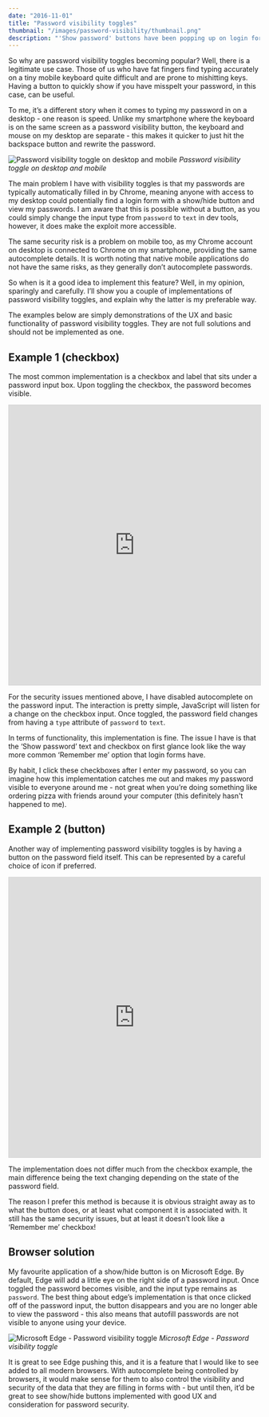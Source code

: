 ```yaml
---
date: "2016-11-01"
title: "Password visibility toggles"
thumbnail: "/images/password-visibility/thumbnail.png"
description: "'Show password' buttons have been popping up on login forms here, there and everywhere over the last few years. In this article I will go over a couple of implementations of password visibility toggles and discuss what I would like to see done with them in the future."
---
```

So why are password visibility toggles becoming popular? Well, there is a legitimate use case. Those of us who have fat fingers find typing accurately on a tiny mobile keyboard quite difficult and are prone to mishitting keys. Having a button to quickly show if you have misspelt your password, in this case, can be useful.

To me, it’s a different story when it comes to typing my password in on a desktop - one reason is speed. Unlike my smartphone where the keyboard is on the same screen as a password visibility button, the keyboard and mouse on my desktop are separate - this makes it quicker to just hit the backspace button and rewrite the password.

![Password visibility toggle on desktop and mobile](/images/password-visibility/password.jpg)
_Password visibility toggle on desktop and mobile_

The main problem I have with visibility toggles is that my passwords are typically automatically filled in by Chrome, meaning anyone with access to my desktop could potentially find a login form with a show/hide button and view my passwords. I am aware that this is possible without a button, as you could simply change the input type from `password` to `text` in dev tools, however, it does make the exploit more accessible.

The same security risk is a problem on mobile too, as my Chrome account on desktop is connected to Chrome on my smartphone, providing the same autocomplete details. It is worth noting that native mobile applications do not have the same risks, as they generally don’t autocomplete passwords.

So when is it a good idea to implement this feature? Well, in my opinion, sparingly and carefully. I’ll show you a couple of implementations of password visibility toggles, and explain why the latter is my preferable way.

The examples below are simply demonstrations of the UX and basic functionality of password visibility toggles. They are not full solutions and should not be implemented as one.

## Example 1 (checkbox)

The most common implementation is a checkbox and label that sits under a password input box. Upon toggling the checkbox, the password becomes visible.

<iframe src="https://codier.io/embed/H1ubsU9xV?tab=preview" style="width: 100%; height: 560px; border: 1px solid #D3D3D3;" sandbox="allow-modals allow-forms allow-popups allow-scripts allow-same-origin" scrolling="no"></iframe>

For the security issues mentioned above, I have disabled autocomplete on the password input. The interaction is pretty simple, JavaScript will listen for a change on the checkbox input. Once toggled, the password field changes from having a `type` attribute of `password` to `text`.

In terms of functionality, this implementation is fine. The issue I have is that the ‘Show password’ text and checkbox on first glance look like the way more common ‘Remember me’ option that login forms have.

By habit, I click these checkboxes after I enter my password, so you can imagine how this implementation catches me out and makes my password visible to everyone around me - not great when you’re doing something like ordering pizza with friends around your computer (this definitely hasn't happened to me).

## Example 2 (button)

Another way of implementing password visibility toggles is by having a button on the password field itself. This can be represented by a careful choice of icon if preferred.

<iframe src="https://codier.io/embed/BJWqYL5gN?tab=preview" style="width: 100%; height: 560px; border: 1px solid #D3D3D3;" sandbox="allow-modals allow-forms allow-popups allow-scripts allow-same-origin" scrolling="no"></iframe>

The implementation does not differ much from the checkbox example, the main difference being the text changing depending on the state of the password field.

The reason I prefer this method is because it is obvious straight away as to what the button does, or at least what component it is associated with. It still has the same security issues, but at least it doesn’t look like a ‘Remember me’ checkbox!

## Browser solution

My favourite application of a show/hide button is on Microsoft Edge. By default, Edge will add a little eye on the right side of a password input. Once toggled the password becomes visible, and the input type remains as `password`. The best thing about edge’s implementation is that once clicked off of the password input, the button disappears and you are no longer able to view the password - this also means that autofill passwords are not visible to anyone using your device.

![Microsoft Edge - Password visibility toggle](/images/password-visibility/edge.gif)
_Microsoft Edge - Password visibility toggle_

It is great to see Edge pushing this, and it is a feature that I would like to see added to all modern browsers. With autocomplete being controlled by browsers, it would make sense for them to also control the visibility and security of the data that they are filling in forms with - but until then, it’d be great to see show/hide buttons implemented with good UX and consideration for password security.
